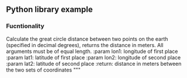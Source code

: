 ## Python library example
### Fucntionality
Calculate the great circle distance between two points on the 
    earth (specified in decimal degrees), returns the distance in
    meters.
    All arguments must be of equal length.
    :param lon1: longitude of first place
    :param lat1: latitude of first place
    :param lon2: longitude of second place
    :param lat2: latitude of second place
    :return: distance in meters between the two sets of coordinates
    """
